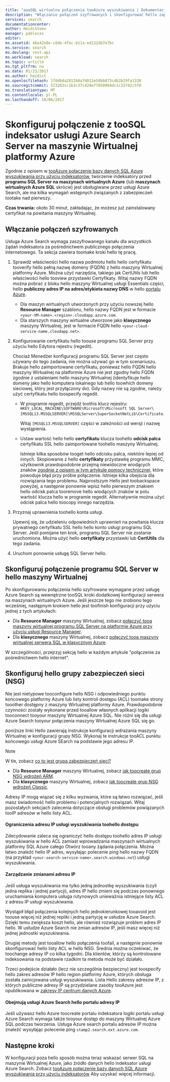 ```yaml
---
title: "aaaSQL wirtualna połączenia tooAzure wyszukiwania | Dokumentacja firmy Microsoft"
description: "Włączanie połączeń szyfrowanych i skonfigurować hello zapory tooallow połączeń tooSQL serwera na maszynie wirtualnej platformy Azure (VM) z indeksatora w usłudze Azure Search."
services: search
documentationcenter: 
author: HeidiSteen
manager: pablocas
editor: 
ms.assetid: 46e42e0e-c8de-4fec-b11a-ed132db7e7bc
ms.service: search
ms.devlang: rest-api
ms.workload: search
ms.topic: article
ms.tgt_pltfrm: na
ms.date: 01/23/2017
ms.author: heidist
ms.openlocfilehash: 1f0db8a2812b0a7d012e58bb873c4b2b29fa1338
ms.sourcegitcommit: 523283cc1b3c37c428e77850964dc1c33742c5f0
ms.translationtype: MT
ms.contentlocale: pl-PL
ms.lasthandoff: 10/06/2017
---
```

# <a name="configure-a-connection-from-an-azure-search-indexer-toosql-server-on-an-azure-vm"></a>Skonfiguruj połączenie z tooSQL indeksator usługi Azure Search Server na maszynie Wirtualnej platformy Azure
Zgodnie z opisem w [tooAzure połączenie bazy danych SQL Azure wyszukiwania przy użyciu indeksatorów](search-howto-connecting-azure-sql-database-to-azure-search-using-indexers.md#faq), tworzenie indeksatory przed **programu SQL Server na maszynach wirtualnych Azure** (lub **maszynach wirtualnych Azure SQL** skrócie) jest obsługiwane przez usługi Azure Search, ale ma kilka wymagań wstępnych związanych z zabezpieczeń tootake nad pierwszy. 

**Czas trwania:** około 30 minut, zakładając, że możesz już zainstalowany certyfikat na powitania maszyny Wirtualnej.

## <a name="enable-encrypted-connections"></a>Włączanie połączeń szyfrowanych
Usługa Azure Search wymaga zaszyfrowanego kanału dla wszystkich żądań indeksatora za pośrednictwem publicznego połączenia internetowego. Ta sekcja zawiera toomake kroki hello tę pracę.

1. Sprawdź właściwości hello nazwa podmiotu hello hello certyfikatu tooverify hello pełną nazwę domeny (FQDN) z hello maszyny Wirtualnej platformy Azure. Można użyć narzędzia, takiego jak CertUtils lub hello właściwości hello tooview przystawki Certyfikaty. Witaj nazwy FQDN można pobrać z bloku hello maszyny Wirtualnej usługi Essentials części, hello **publiczny adres IP na adres/etykieta nazwy DNS** w hello [portalu Azure](https://portal.azure.com/).
   
   * Dla maszyn wirtualnych utworzonych przy użyciu nowszej hello **Resource Manager** szablonu, hello nazwy FQDN jest w formacie `<your-VM-name>.<region>.cloudapp.azure.com`. 
   * Dla starszych maszyny wirtualne utworzone jako **klasycznego** maszyny Wirtualnej, jest w formacie FQDN hello `<your-cloud-service-name.cloudapp.net>`. 
2. Konfigurowanie certyfikatu hello toouse programu SQL Server przy użyciu hello Edytora rejestru (regedit). 
   
    Chociaż Menedżer konfiguracji programu SQL Server jest często używany do tego zadania, nie można używać go w tym scenariuszu. Brakuje hello zaimportowane certyfikatu, ponieważ hello FQDN hello maszyny Wirtualnej na platformie Azure nie jest zgodny hello FQDN zgodnie z ustaleniami hello maszyny Wirtualnej (identyfikuje hello domeny jako hello komputera lokalnego lub hello toowhich domeny sieciowej, który jest przyłączony do). Gdy nazwy nie są zgodne, należy użyć certyfikatu hello toospecify regedit.
   
   * W programie regedit, przejdź toothis klucz rejestru: `HKEY_LOCAL_MACHINE\SOFTWARE\Microsoft\Microsoft SQL Server\[MSSQL13.MSSQLSERVER]\MSSQLServer\SuperSocketNetLib\Certificate`.
     
     Witaj `[MSSQL13.MSSQLSERVER]` części w zależności od wersji i nazwę wystąpienia. 
   * Ustaw wartość hello hello **certyfikatu** klucza toohello **odcisk palca** certyfikatu SSL hello zaimportowane toohello maszyny Wirtualnej.
     
     Istnieje kilka sposobów tooget hello odcisku palca, niektóre lepiej od innych. Skopiowanie z hello **certyfikaty** przystawkę programu MMC, użytkownik prawdopodobnie przejmą niewidoczne wiodących znaków [zgodnie z opisem w tym artykule pomocy technicznej](https://support.microsoft.com/kb/2023869/), które powoduje błąd przy próbie połączenie. Istnieje kilka obejścia dla rozwiązania tego problemu. Najprostszym Hello jest toobackspace powyżej, a następnie ponownie wpisz hello pierwszym znakiem hello odcisk palca tooremove hello wiodących znaków w polu wartość klucza hello w programie regedit. Alternatywnie można użyć odcisk palca hello toocopy innego narzędzia.
3. Przyznaj uprawnienia toohello konta usługi. 
   
    Upewnij się, że udzieleniu odpowiednich uprawnień na powitania klucza prywatnego certyfikatu SSL hello hello konto usługi programu SQL Server. Jeśli pomijane ten krok, programu SQL Server nie zostanie uruchomiona. Można użyć hello **certyfikaty** przystawki lub **CertUtils** dla tego zadania.
4. Uruchom ponownie usługę SQL Server hello.

## <a name="configure-sql-server-connectivity-in-hello-vm"></a>Skonfiguruj połączenie programu SQL Server w hello maszyny Wirtualnej
Po skonfigurowaniu połączenia hello szyfrowane wymagane przez usługę Azure Search są wewnętrzne tooSQL kroki dodatkowej konfiguracji serwera na maszynach wirtualnych Azure. Jeśli jeszcze tego nie zrobiono tego wcześniej, następnym krokiem hello jest toofinish konfiguracji przy użyciu jednej z tych artykułach:

* Dla **Resource Manager** maszyny Wirtualnej, zobacz [połączyć tooa maszyny wirtualnej programu SQL Server na platformie Azure przy użyciu usługi Resource Manager](../virtual-machines/windows/sql/virtual-machines-windows-sql-connect.md). 
* Dla **klasycznego** maszyny Wirtualnej, zobacz [połączyć tooa maszyny wirtualnej serwera SQL w klasycznym Azure](../virtual-machines/windows/classic/sql-connect.md).

W szczególności, przejrzyj sekcję hello w każdym artykule "połączenie za pośrednictwem hello internet".

## <a name="configure-hello-network-security-group-nsg"></a>Skonfiguruj hello grupy zabezpieczeń sieci (NSG)
Nie jest nietypowe tooconfigure hello NSG i odpowiedniego punktu końcowego platformy Azure lub listy kontroli dostępu (ACL) toomake strony tooother dostępny z maszyny Wirtualnej platformy Azure. Prawdopodobnie czynności zostały wykonane przed tooallow własnych aplikacji logiki tooconnect tooyour maszyny Wirtualnej Azure SQL. Nie różni się dla usługi Azure Search tooyour połączenia maszyny Wirtualnej Azure SQL się go. 

poniższe linki Hello zawierają instrukcje konfiguracji wdrażania maszyny Wirtualnej w konfiguracji grupy NSG. Wykonaj te instrukcje tooACL punktu końcowego usługi Azure SEarch na podstawie jego adresu IP.

> [!NOTE]
> W tle, zobacz [co to jest grupa zabezpieczeń sieci?](../virtual-network/virtual-networks-nsg.md)
> 
> 

* Dla **Resource Manager** maszyny Wirtualnej, zobacz [jak toocreate grup NSG wdrożeń ARM](../virtual-network/virtual-networks-create-nsg-arm-pportal.md). 
* Dla **klasycznego** maszyny Wirtualnej, zobacz [jak toocreate grup NSG wdrożeń Classic](../virtual-network/virtual-networks-create-nsg-classic-ps.md).

Adresy IP mogą wiązać się z kilku wyzwania, które są łatwo rozwiązać, jeśli masz świadomość hello problemu i potencjalnych rozwiązań. Witaj pozostałych sekcjach zalecenia dotyczące obsługi problemów powiązanych tooIP adresów w hello listy ACL.

#### <a name="restrict-access-toohello-search-service-ip-address"></a>Ograniczenia adresu IP usługi wyszukiwania toohello dostępu
Zdecydowanie zaleca się ograniczyć hello dostępu toohello adres IP usługi wyszukiwania w hello ACL zamiast wprowadzania maszynach wirtualnych platformy SQL Azure całego Otwórz tooany żądania połączenia. Można łatwo znaleźć hello IP adres, wysyłając polecenie ping hello nazwy FQDN (na przykład `<your-search-service-name>.search.windows.net`) usługi wyszukiwania.

#### <a name="managing-ip-address-fluctuations"></a>Zarządzanie zmianami adresu IP
Jeśli usługa wyszukiwania ma tylko jedną jednostkę wyszukiwania (czyli jedna replika i jednej partycji), adres IP hello zmieni się podczas ponownego uruchamiania komputera usługa rutynowych unieważnia istniejące listy ACL z adresu IP usługi wyszukiwania.

Wystąpił błąd połączenia kolejnych hello jednokierunkowej tooavoid jest toouse więcej niż jednej repliki i jedną partycję w usłudze Azure Search. Dzięki temu zwiększa koszt hello, ale również rozwiązuje problem adres IP hello. W usłudze Azure Search nie zmian adresów IP, jeśli masz więcej niż jednej jednostki wyszukiwania.

Drugiej metody jest tooallow hello połączenia toofail, a następnie ponownie skonfigurować hello listy ACL w hello NSG. Średnia można oczekiwać, że toochange adresy IP co kilka tygodni. Dla klientów, którzy są kontrolowane indeksowania na podstawie rzadkim ta metoda może być działało.

Trzeci podejście działało (lecz nie szczególnie bezpieczny) jest toospecify hello zakres adresów IP hello region platformy Azure, których obsługa została zainicjowana usługi wyszukiwania. Lista Hello zakresy adresów IP, z których publiczne adresy IP są przydzielane zasoby tooAzure jest opublikowana w [zakresy IP centrum danych Azure](https://www.microsoft.com/download/details.aspx?id=41653). 

#### <a name="include-hello-azure-search-portal-ip-addresses"></a>Obejmują usługi Azure Search hello portalu adresy IP
Jeśli używasz hello Azure toocreate portalu indeksatora logiki portalu usługi Azure Search wymaga także tooyour dostęp do maszyny Wirtualnej Azure SQL podczas tworzenia. Usługa Azure search portalu adresów IP można znaleźć wysyłając polecenie ping `stamp2.search.ext.azure.com`.

## <a name="next-steps"></a>Następne kroki
W konfiguracji poza hello sposób można teraz wskazać serwer SQL na maszynie Wirtualnej Azure, jako źródło danych hello indeksator usługi Azure Search. Zobacz [tooAzure połączenie bazy danych SQL Azure wyszukiwania przy użyciu indeksatorów](search-howto-connecting-azure-sql-database-to-azure-search-using-indexers.md) Aby uzyskać więcej informacji.

